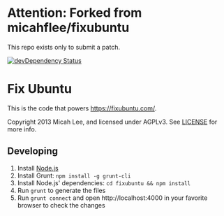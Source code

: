 
Attention: Forked from micahflee/fixubuntu
==========================================

This repo exists only to submit a patch.

[![devDependency Status](https://david-dm.org/micahflee/fixubuntu/dev-status.png?theme=shields.io)](https://david-dm.org/micahflee/fixubuntu#info=devDependencies)

# Fix Ubuntu

This is the code that powers <https://fixubuntu.com/>.

Copyright 2013 Micah Lee, and licensed under AGPLv3. See [LICENSE](/LICENSE) for more info.


## Developing

1. Install [Node.js](http://nodejs.org/)
2. Install Grunt: `npm install -g grunt-cli`
3. Install Node.js' dependencies: `cd fixubuntu && npm install`
4. Run `grunt` to generate the files
5. Run `grunt connect` and open http://localhost:4000
   in your favorite browser to check the changes
